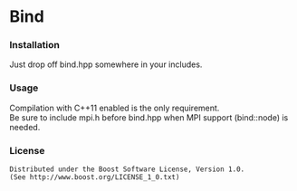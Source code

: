 Bind
=======

### Installation
Just drop off bind.hpp somewhere in your includes.

### Usage
Compilation with C++11 enabled is the only requirement.  
Be sure to include mpi.h before bind.hpp when MPI support (bind::node) is needed.

### License
    Distributed under the Boost Software License, Version 1.0.  
    (See http://www.boost.org/LICENSE_1_0.txt)
